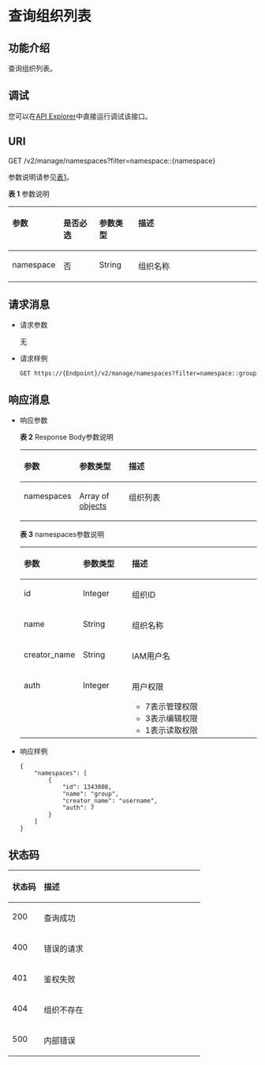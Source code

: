 # 查询组织列表<a name="swr_02_0028"></a>

## 功能介绍<a name="se03aae4436e64394a95dc13b6f233898"></a>

查询组织列表。

## 调试<a name="section85822133314"></a>

您可以在[API Explorer](https://apiexplorer.developer.huaweicloud.com/apiexplorer/doc?product=SWR&api=ListNamespaces)中直接运行调试该接口。

## URI<a name="s476df674307e4b04b9545f9575dde042"></a>

GET /v2/manage/namespaces?filter=namespace::\{namespace\}

参数说明请参见[表1](#tae82a09e27434bef9a38b734d798ae6c)。

**表 1**  参数说明

<a name="tae82a09e27434bef9a38b734d798ae6c"></a>
<table><thead align="left"><tr id="r2c22eba22439445680961f8c447f8756"><th class="cellrowborder" valign="top" width="14.030000000000001%" id="mcps1.2.5.1.1"><p id="a4276374f4f884a1a8ff6eabdab4da030"><a name="a4276374f4f884a1a8ff6eabdab4da030"></a><a name="a4276374f4f884a1a8ff6eabdab4da030"></a>参数</p>
</th>
<th class="cellrowborder" valign="top" width="15.43%" id="mcps1.2.5.1.2"><p id="p1351382513427"><a name="p1351382513427"></a><a name="p1351382513427"></a>是否必选</p>
</th>
<th class="cellrowborder" valign="top" width="16.09%" id="mcps1.2.5.1.3"><p id="p1781316754219"><a name="p1781316754219"></a><a name="p1781316754219"></a>参数类型</p>
</th>
<th class="cellrowborder" valign="top" width="54.449999999999996%" id="mcps1.2.5.1.4"><p id="zh-cn_topic_0060210625_p192541611508"><a name="zh-cn_topic_0060210625_p192541611508"></a><a name="zh-cn_topic_0060210625_p192541611508"></a>描述</p>
</th>
</tr>
</thead>
<tbody><tr id="row4140165617213"><td class="cellrowborder" valign="top" width="14.030000000000001%" headers="mcps1.2.5.1.1 "><p id="p6843228526"><a name="p6843228526"></a><a name="p6843228526"></a>namespace</p>
</td>
<td class="cellrowborder" valign="top" width="15.43%" headers="mcps1.2.5.1.2 "><p id="p9516625134212"><a name="p9516625134212"></a><a name="p9516625134212"></a>否</p>
</td>
<td class="cellrowborder" valign="top" width="16.09%" headers="mcps1.2.5.1.3 "><p id="p681437134216"><a name="p681437134216"></a><a name="p681437134216"></a>String</p>
</td>
<td class="cellrowborder" valign="top" width="54.449999999999996%" headers="mcps1.2.5.1.4 "><p id="p776511203467"><a name="p776511203467"></a><a name="p776511203467"></a>组织名称</p>
</td>
</tr>
</tbody>
</table>

## 请求消息<a name="s8246d3afdd6f44dc817ce0c3f2ac7d53"></a>

-   请求参数

    无

-   请求样例

    ```
    GET https://{Endpoint}/v2/manage/namespaces?filter=namespace::group
    ```


## 响应消息<a name="sab9be5ce850743859bb238e072f8d1f2"></a>

-   响应参数

    **表 2**  Response Body参数说明

    <a name="table34001413863"></a>
    <table><thead align="left"><tr id="row17400171319612"><th class="cellrowborder" valign="top" width="20.89%" id="mcps1.2.4.1.1"><p id="p1840015139619"><a name="p1840015139619"></a><a name="p1840015139619"></a>参数</p>
    </th>
    <th class="cellrowborder" valign="top" width="21.17%" id="mcps1.2.4.1.2"><p id="p24002135620"><a name="p24002135620"></a><a name="p24002135620"></a>参数类型</p>
    </th>
    <th class="cellrowborder" valign="top" width="57.940000000000005%" id="mcps1.2.4.1.3"><p id="p174008131163"><a name="p174008131163"></a><a name="p174008131163"></a>描述</p>
    </th>
    </tr>
    </thead>
    <tbody><tr id="row11400113668"><td class="cellrowborder" valign="top" width="20.89%" headers="mcps1.2.4.1.1 "><p id="p14008131464"><a name="p14008131464"></a><a name="p14008131464"></a>namespaces</p>
    </td>
    <td class="cellrowborder" valign="top" width="21.17%" headers="mcps1.2.4.1.2 "><p id="p9400151314615"><a name="p9400151314615"></a><a name="p9400151314615"></a>Array of <a href="#table1787854911167">objects</a></p>
    </td>
    <td class="cellrowborder" valign="top" width="57.940000000000005%" headers="mcps1.2.4.1.3 "><p id="p1840110136612"><a name="p1840110136612"></a><a name="p1840110136612"></a>组织列表</p>
    </td>
    </tr>
    </tbody>
    </table>

    **表 3**  namespaces参数说明

    <a name="table1787854911167"></a>
    <table><thead align="left"><tr id="row1588184916165"><th class="cellrowborder" valign="top" width="21%" id="mcps1.2.4.1.1"><p id="p158847496166"><a name="p158847496166"></a><a name="p158847496166"></a>参数</p>
    </th>
    <th class="cellrowborder" valign="top" width="21.15%" id="mcps1.2.4.1.2"><p id="p2088624911169"><a name="p2088624911169"></a><a name="p2088624911169"></a>参数类型</p>
    </th>
    <th class="cellrowborder" valign="top" width="57.85%" id="mcps1.2.4.1.3"><p id="p128875496169"><a name="p128875496169"></a><a name="p128875496169"></a>描述</p>
    </th>
    </tr>
    </thead>
    <tbody><tr id="row888994917169"><td class="cellrowborder" valign="top" width="21%" headers="mcps1.2.4.1.1 "><p id="p1889144915167"><a name="p1889144915167"></a><a name="p1889144915167"></a>id</p>
    </td>
    <td class="cellrowborder" valign="top" width="21.15%" headers="mcps1.2.4.1.2 "><p id="p189324913167"><a name="p189324913167"></a><a name="p189324913167"></a>Integer</p>
    </td>
    <td class="cellrowborder" valign="top" width="57.85%" headers="mcps1.2.4.1.3 "><p id="p14894149141612"><a name="p14894149141612"></a><a name="p14894149141612"></a>组织ID</p>
    </td>
    </tr>
    <tr id="row19895649171616"><td class="cellrowborder" valign="top" width="21%" headers="mcps1.2.4.1.1 "><p id="p589616491166"><a name="p589616491166"></a><a name="p589616491166"></a>name</p>
    </td>
    <td class="cellrowborder" valign="top" width="21.15%" headers="mcps1.2.4.1.2 "><p id="p990115495162"><a name="p990115495162"></a><a name="p990115495162"></a>String</p>
    </td>
    <td class="cellrowborder" valign="top" width="57.85%" headers="mcps1.2.4.1.3 "><p id="p2904184981613"><a name="p2904184981613"></a><a name="p2904184981613"></a>组织名称</p>
    </td>
    </tr>
    <tr id="row1576047252"><td class="cellrowborder" valign="top" width="21%" headers="mcps1.2.4.1.1 "><p id="p3578164162517"><a name="p3578164162517"></a><a name="p3578164162517"></a>creator_name</p>
    </td>
    <td class="cellrowborder" valign="top" width="21.15%" headers="mcps1.2.4.1.2 "><p id="p8578134122515"><a name="p8578134122515"></a><a name="p8578134122515"></a>String</p>
    </td>
    <td class="cellrowborder" valign="top" width="57.85%" headers="mcps1.2.4.1.3 "><p id="p1557814492513"><a name="p1557814492513"></a><a name="p1557814492513"></a>IAM用户名</p>
    </td>
    </tr>
    <tr id="row670815227263"><td class="cellrowborder" valign="top" width="21%" headers="mcps1.2.4.1.1 "><p id="p270822232620"><a name="p270822232620"></a><a name="p270822232620"></a>auth</p>
    </td>
    <td class="cellrowborder" valign="top" width="21.15%" headers="mcps1.2.4.1.2 "><p id="p11708622162613"><a name="p11708622162613"></a><a name="p11708622162613"></a>Integer</p>
    </td>
    <td class="cellrowborder" valign="top" width="57.85%" headers="mcps1.2.4.1.3 "><p id="p3922141818192"><a name="p3922141818192"></a><a name="p3922141818192"></a>用户权限</p>
    <a name="ul1371263010195"></a><a name="ul1371263010195"></a><ul id="ul1371263010195"><li>7表示管理权限</li><li>3表示编辑权限</li><li>1表示读取权限</li></ul>
    </td>
    </tr>
    </tbody>
    </table>

-   响应样例

    ```
    {
        "namespaces": [
            {
                "id": 1343008,
                "name": "group",
                "creator_name": "username",
                "auth": 7
            }
        ]
    }
    ```


## 状态码<a name="s336c1dbc7af446a1b3cc077ea3f82fc9"></a>

<a name="t33d02fa79e8443868a71c99f411610a5"></a>
<table><thead align="left"><tr id="r9eb80d64e8f34d0db940daa95fc929dd"><th class="cellrowborder" valign="top" width="16.439999999999998%" id="mcps1.1.3.1.1"><p id="a7e51ed73a71e4dc29d0dd4aae3016632"><a name="a7e51ed73a71e4dc29d0dd4aae3016632"></a><a name="a7e51ed73a71e4dc29d0dd4aae3016632"></a>状态码</p>
</th>
<th class="cellrowborder" valign="top" width="83.56%" id="mcps1.1.3.1.2"><p id="aa802d02e21c944f1863435a0d11c7ec1"><a name="aa802d02e21c944f1863435a0d11c7ec1"></a><a name="aa802d02e21c944f1863435a0d11c7ec1"></a>描述</p>
</th>
</tr>
</thead>
<tbody><tr id="r1cc0192c651444db882dde750b14be23"><td class="cellrowborder" valign="top" width="16.439999999999998%" headers="mcps1.1.3.1.1 "><p id="a6a3639a3cb154e17b95c5076c8036471"><a name="a6a3639a3cb154e17b95c5076c8036471"></a><a name="a6a3639a3cb154e17b95c5076c8036471"></a>200</p>
</td>
<td class="cellrowborder" valign="top" width="83.56%" headers="mcps1.1.3.1.2 "><p id="ad54ae639e7f94380a87bfc10cc91a4f0"><a name="ad54ae639e7f94380a87bfc10cc91a4f0"></a><a name="ad54ae639e7f94380a87bfc10cc91a4f0"></a>查询成功</p>
</td>
</tr>
<tr id="r0bd68000afe546dd9c7a8d3a05991a04"><td class="cellrowborder" valign="top" width="16.439999999999998%" headers="mcps1.1.3.1.1 "><p id="ad46ccdc6b7e04df3b6b5679f7606f434"><a name="ad46ccdc6b7e04df3b6b5679f7606f434"></a><a name="ad46ccdc6b7e04df3b6b5679f7606f434"></a>400</p>
</td>
<td class="cellrowborder" valign="top" width="83.56%" headers="mcps1.1.3.1.2 "><p id="a1f2e8d58145d461781428d28f07a5351"><a name="a1f2e8d58145d461781428d28f07a5351"></a><a name="a1f2e8d58145d461781428d28f07a5351"></a>错误的请求</p>
</td>
</tr>
<tr id="row059261364320"><td class="cellrowborder" valign="top" width="16.439999999999998%" headers="mcps1.1.3.1.1 "><p id="p059261310438"><a name="p059261310438"></a><a name="p059261310438"></a>401</p>
</td>
<td class="cellrowborder" valign="top" width="83.56%" headers="mcps1.1.3.1.2 "><p id="p759261314433"><a name="p759261314433"></a><a name="p759261314433"></a>鉴权失败</p>
</td>
</tr>
<tr id="row9547111612437"><td class="cellrowborder" valign="top" width="16.439999999999998%" headers="mcps1.1.3.1.1 "><p id="p19547131615432"><a name="p19547131615432"></a><a name="p19547131615432"></a>404</p>
</td>
<td class="cellrowborder" valign="top" width="83.56%" headers="mcps1.1.3.1.2 "><p id="p16547416114315"><a name="p16547416114315"></a><a name="p16547416114315"></a>组织不存在</p>
</td>
</tr>
<tr id="r19bdef782c164c93917f897241e521f8"><td class="cellrowborder" valign="top" width="16.439999999999998%" headers="mcps1.1.3.1.1 "><p id="a7da68e311c0f4267bacf3cbdb71d1ead"><a name="a7da68e311c0f4267bacf3cbdb71d1ead"></a><a name="a7da68e311c0f4267bacf3cbdb71d1ead"></a>500</p>
</td>
<td class="cellrowborder" valign="top" width="83.56%" headers="mcps1.1.3.1.2 "><p id="aa6fd12cedd8841e29eeeca27c1bdea1a"><a name="aa6fd12cedd8841e29eeeca27c1bdea1a"></a><a name="aa6fd12cedd8841e29eeeca27c1bdea1a"></a>内部错误</p>
</td>
</tr>
</tbody>
</table>

